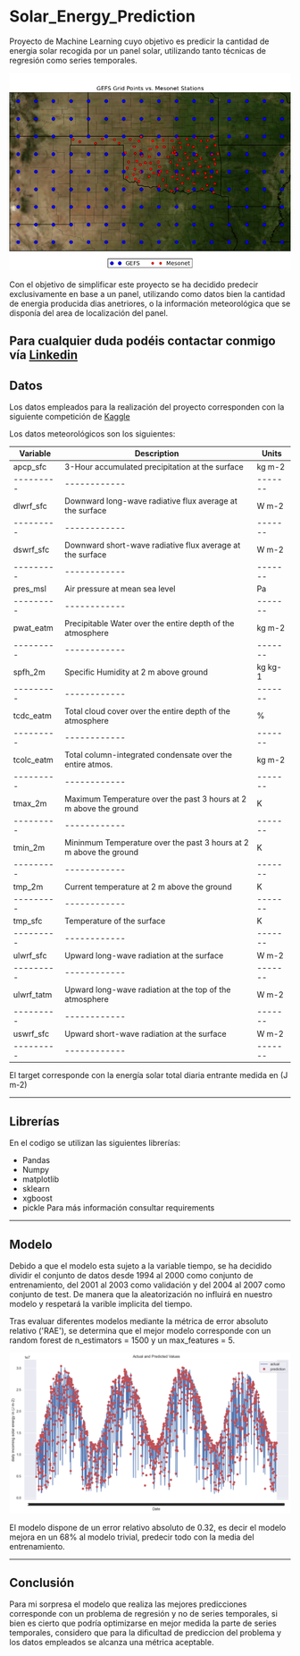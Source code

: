 # Solar_Energy_Prediction
Proyecto de Machine Learning cuyo objetivo es predicir la cantidad de energia solar recogida por un panel solar, utilizando tanto técnicas de regresión como series temporales.

![Paneles_Solares](https://github.com/PabloBarberoDeLaOrden/Solar_Energy_Prediction/blob/main/Solar_energy_prediction/gefs_mesonet_stations.png)

Con el objetivo de simplificar este proyecto se ha decidido predecir exclusivamente en base a un panel, utilizando como datos bien la cantidad de energia producida dias anetriores, o la información meteorológica que se disponía del area de localización del panel.

Para cualquier duda podéis contactar conmigo vía [Linkedin](https://www.linkedin.com/in/pablo-barbero-de-la-orden/)
---

## Datos

Los datos empleados para la realización del proyecto corresponden con la siguiente competición de [Kaggle](https://www.kaggle.com/competitions/ams-2014-solar-energy-prediction-contest/data)

Los datos meteorológicos son los siguientes:

|Variable |	Description |	Units |
|---------| ------------|-------|
|apcp_sfc	|3-Hour accumulated precipitation at the surface|	kg m-2|
|---------| ------------|-------|
|dlwrf_sfc|	Downward long-wave radiative flux average at the surface	|W m-2|
|---------| ------------|-------|
|dswrf_sfc|	Downward short-wave radiative flux average at the surface	|W m-2|
|---------| ------------|-------|
|pres_msl|	Air pressure at mean sea level	|Pa|
|---------| ------------|-------|
|pwat_eatm|	Precipitable Water over the entire depth of the atmosphere	|kg m-2|
|---------| ------------|-------|
|spfh_2m|	Specific Humidity at 2 m above ground	|kg kg-1|
|---------| ------------|-------|
|tcdc_eatm|	Total cloud cover over the entire depth of the atmosphere	|%|
|---------| ------------|-------|
|tcolc_eatm|	Total column-integrated condensate over the entire atmos.	|kg m-2|
|---------| ------------|-------|
|tmax_2m|	 Maximum Temperature over the past 3 hours at 2 m above the ground	 |K|
|---------| ------------|-------|
|tmin_2m|	 Mininmum Temperature over the past 3 hours at 2 m above the ground	 |K|
|---------| ------------|-------|
|tmp_2m|	 Current temperature at 2 m above the ground	 |K|
|---------| ------------|-------|
|tmp_sfc|	 Temperature of the surface	 |K|
|---------| ------------|-------|
|ulwrf_sfc|	 Upward long-wave radiation at the surface	 |W m-2|
|---------| ------------|-------|
|ulwrf_tatm| Upward long-wave radiation at the top of the atmosphere	 |W m-2|
|---------| ------------|-------|
|uswrf_sfc|	 Upward short-wave radiation at the surface	 |W m-2|
|---------| ------------|-------|

El target  corresponde con la energía solar total diaria entrante medida en (J m-2)

---
## Librerías

En el codigo se utilizan las siguientes librerías:

- Pandas
- Numpy
- matplotlib
- sklearn
- xgboost
- pickle
Para más información consultar requirements
---

## Modelo
Debido a que el modelo esta sujeto a la variable tiempo, se ha decidido dividir el conjunto de datos desde 1994 al 2000 como conjunto de entrenamiento, del 2001 al 2003 como validación y del 2004 al 2007 como conjunto de test. De manera que la aleatorización no influirá en nuestro modelo y respetará la varible implicita del tiempo. 

Tras evaluar diferentes modelos mediante la métrica de error absoluto relativo ('RAE'), se determina que el mejor modelo corresponde con un random forest de n_estimators = 1500 y un max_features = 5.

![Predicciones](https://github.com/PabloBarberoDeLaOrden/Solar_Energy_Prediction/blob/main/Solar_energy_prediction/predicciones.png)

El modelo dispone de un error relativo absoluto de 0.32, es decir el modelo mejora en un 68% al modelo trivial, predecir todo con la media del entrenamiento.

---

## Conclusión 

Para mi sorpresa el modelo que realiza las mejores predicciones corresponde con un problema de regresión y no de series temporales, si bien es cierto que podría optimizarse en mejor medida la parte de series temporales, considero que para la dificultad de prediccion del problema y los datos empleados se alcanza una métrica aceptable. 

